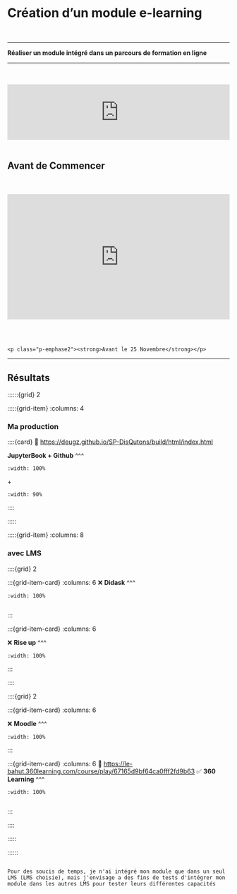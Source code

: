 # Création d’un module e-learning 

<br>

***

<p class="p-emphase2"><strong>Réaliser un module intégré dans un parcours de formation en ligne</strong></p>

***

<br>
<br>

<div style="width: 100%;"><div style="position: relative; padding-bottom: 25%; padding-top: 0; height: 0;"><iframe title="Barre de progression" frameborder="0" width="800" height="200" style="position: absolute; top: 0; left: 0; width: 100%; height: 100%;" src="https://view.genially.com/6717aa233833f70e25b1dc1e" type="text/html" allowscriptaccess="always" allowfullscreen="true" scrolling="yes" allownetworking="all"></iframe> </div> </div>


<br>


## Avant de Commencer

<br>
<br>

<div style="width: 100%;"><div style="position: relative; padding-bottom: 56.25%; padding-top: 0; height: 0;"><iframe title="Genially sans titre" frameborder="0" width="1200" height="675" style="position: absolute; top: 0; left: 0; width: 100%; height: 100%;" src="https://view.genially.com/6717db0d4aaf9d510577c06c" type="text/html" allowscriptaccess="always" allowfullscreen="true" scrolling="yes" allownetworking="all"></iframe> </div> </div>


<br>
<br>


```{admonition} A rendre

<p class="p-emphase2"><strong>Avant le 25 Novembre</strong></p>

```

***


## Résultats

::::::{grid} 2

:::::{grid-item}
:columns: 4

<h3>Ma production</h3>

::::{card}
:link: https://deugz.github.io/SP-DisQutons/build/html/index.html

**JupyterBook + Github**
^^^

```{image} ../../_static/Images/logo_JB.png
:width: 100%

```

<p class="p-emphase2">+</p>

```{image} ../../_static/svg-icons/github-svgrepo-com.svg
:width: 90%

```

::::

:::::

:::::{grid-item}
:columns: 8

<h3>avec LMS</h3>

::::{grid} 2

:::{grid-item-card} 
:columns: 6
❌ **Didask**
^^^

```{image} ../../_static/Logo/didask_logo.jpg
:width: 100%


```

:::

:::{grid-item-card} 
:columns: 6

❌ **Rise up**
^^^

```{image} ../../_static/Logo/Rise-up-logo.jpg
:width: 100%

```
:::

::::

::::{grid} 2

:::{grid-item-card} 
:columns: 6

❌ **Moodle**
^^^

```{image} ../../_static/Logo/moodle-logo.png
:width: 100%

```

:::

:::{grid-item-card} 
:columns: 6
:link: https://le-bahut.360learning.com/course/play/67165d9bf64ca0fff2fd9b63
✅ **360 Learning**
^^^


```{image} ../../_static/Logo/logo-360learning-3.png
:width: 100%


```

:::

::::


:::::

::::::


```{warning}

Pour des soucis de temps, je n'ai intégré mon module que dans un seul LMS (LMS choisie), mais j'envisage a des fins de tests d'intégrer mon module dans les autres LMS pour tester leurs différentes capacités


```




